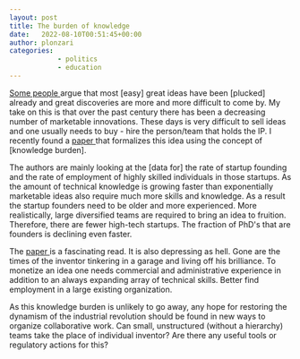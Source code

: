 ```yaml
---
layout: post
title: The burden of knowledge
date:   2022-08-10T00:51:45+00:00
author: plonzari
categories: 
            - politics
            - education
---
```

<a href="https://astralcodexten.substack.com/p/the-low-hanging-fruit-argument-models"> 
 Some people </a> argue that most [easy] great ideas have been [plucked] already and great discoveries 
are more and more difficult to come by. My take on this is that over the past century there has been a 
decreasing number of marketable innovations. These days is very difficult to sell ideas and one usually
needs to buy - hire the person/team that holds the IP. I recently found a <a href="https://www.nber.org/system/files/working_papers/w27787/w27787.pdf"> 
 paper </a> that formalizes this idea using the concept of [knowledge burden].
<!--more-->

The authors are mainly looking at the [data for] the rate of startup founding and the rate of employment of 
highly skilled individuals in those startups. As the amount of technical knowledge is growing faster than 
exponentially marketable ideas also require much more skills and knowledge. As a result the startup founders need to be 
older and more experienced. More realistically, large diversified teams are required to bring an idea to 
fruition. Therefore, there are fewer high-tech startups. The fraction of PhD's that are founders is 
declining even faster.

The <a href="https://www.nber.org/system/files/working_papers/w27787/w27787.pdf"> paper </a> is a fascinating 
read. It is also depressing as hell. Gone are the times of the inventor tinkering in a garage and living off 
his brilliance. To monetize an idea one needs commercial and administrative experience in addition to an always
expanding array of technical skills. Better find employment in a large existing organization.

As this knowledge burden is unlikely to go away, any hope for restoring the dynamism of the industrial 
revolution should be found in new ways to organize collaborative work. Can small, unstructured 
(without a hierarchy) teams take the place of individual inventor? Are there any useful tools or 
regulatory actions for this?

